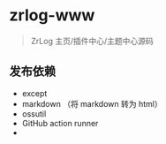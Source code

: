 # zrlog-www

> ZrLog 主页/插件中心/主题中心源码

## 发布依赖

- except
- markdown （将 markdown 转为 html）
- ossutil
- GitHub action runner
- 